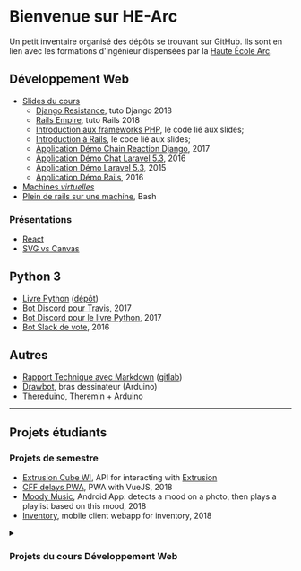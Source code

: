 # Bienvenue sur HE-Arc

Un petit inventaire organisé des dépôts se trouvant sur GitHub. Ils sont en lien avec les formations d'ingénieur dispensées par la [Haute École Arc](https://www.he-arc.ch/ingenierie).

## Développement Web

- [Slides du cours](https://he-arc.github.io/slides-devweb/)
  - [Django Resistance](https://github.com/HE-Arc/demo-django-resistance-app), tuto Django 2018
  - [Rails Empire](https://github.com/HE-Arc/demo-rails-empire-app), tuto Rails 2018
  - [Introduction aux frameworks PHP](https://github.com/HE-Arc/php-intro-framework), le code lié aux slides;
  - [Introduction à Rails](https://github.com/HE-Arc/rails-intro), le code lié aux slides;
  - [Application Démo Chain Reaction Django](https://github.com/greut/chain-reaction), 2017
  - [Application Démo Chat Laravel 5.3](https://github.com/HE-Arc/laravel-chat/), 2016
  - [Application Démo Laravel 5.3](https://github.com/HE-Arc/demo-laravel-application), 2015
  - [Application Démo Rails](https://github.com/HE-Arc/demo-rails-application), 2016
- [Machines _virtuelles_](https://github.com/HE-Arc/webapp-server)
- [Plein de rails sur une machine](https://github.com/greut/rails-for-all), Bash

### Présentations

- [React](https://github.com/HE-Arc/presentation-react)
- [SVG vs Canvas](https://github.com/maeberli/canvaspresentation)

## Python 3

- [Livre Python](https://he-arc.github.io/livre-python/) ([dépôt](https://github.com/HE-Arc/livre-python))
- [Bot Discord pour Travis](https://github.com/greut/travisbot), 2017 
- [Bot Discord pour le livre Python](https://github.com/greut/bookbot), 2017
- [Bot Slack de vote](https://github.com/HE-Arc/votebot), 2016

## Autres

- [Rapport Technique avec Markdown](https://he-arc.github.io/rapport-technique/) ([gitlab](https://gitlab.com/greut/rapport-technique))
- [Drawbot](https://github.com/HE-Arc/drawbot), bras dessinateur (Arduino)
- [Thereduino](https://github.com/HE-Arc/thereduino), Theremin + Arduino

---

## Projets étudiants

### Projets de semestre

- [Extrusion Cube WI](https://github.com/HE-Arc/Extrusion---web-interface), API for interacting with [Extrusion](http://www.studiocorium.com/lens_portfolio/led-art-extrusion-oeuvre-mika-ventura/)
- [CFF delays PWA](https://github.com/HE-Arc/progressive-web-app), PWA with VueJS, 2018
- [Moody Music](https://github.com/HE-Arc/MoodyMusic), Android App: detects a mood on a photo, then plays a playlist based on this mood, 2018
- [Inventory](https://github.com/HE-Arc/Inventory-HE-Arc-Web-App), mobile client webapp for inventory, 2018

<details>
<summary><h3>Projets du cours Développement Web</h3></summary>

#### 2019/20 (Laravel)

---

#### 2018/19 (Django)
- [Synai](https://github.com/HE-Arc/Synai), Visualisation de stats Spotify [online](https://synai.srvz-webapp.he-arc.ch/)
- [PayPixPlace](https://github.com/HE-Arc/PayPixPlace), Dessin collaboratif, free2play [online](https://paypixplace.srvz-webapp.he-arc.ch/)
- [ListView](https://github.com/HE-Arc/ListView), Kanban partagé [online](https://listview.srvz-webapp.he-arc.ch/)
- [MovieList](http://movielist.srvz-webapp.he-arc.ch/), Gestionnaire de liste de films [online](http://movielist.srvz-webapp.he-arc.ch/)
- [OpenSauce](https://github.com/opensauceproject/OpenSauce), Quizz popculture multijoueurs [online](https://opensauce.srvz-webapp.he-arc.ch/)
- [TalkAway](https://djangochat.srvz-webapp.he-arc.ch/home), Django, React, GraphQL chat [online](https://djangochat.srvz-webapp.he-arc.ch/home)
- [Sand Wish](https://github.com/HE-Arc/Sand-wish), Liste d'envies de cadeaux [online](https://sandwish.srvz-webapp.he-arc.ch/)
- [vs finder](https://github.com/HE-Arc/Versus-Finder/wiki), Recherche d'advesersaires pour Smash Bros
- [R U Dumb ?](https://github.com/HE-Arc/rudumb), Quizz [online](https://rudumb.srvz-webapp.he-arc.ch/)
- [Help Arc](https://github.com/HE-Arc/HelpArc), Plateforme d'aide aux étudiants [online](https://helparc.srvz-webapp.he-arc.ch/)

#### 2018/19 (Laravel)
- [Complex-DLMA](https://github.com/HE-Arc/Complex-DLMA), application semblable à [Either.io](http://either.io/) [online](https://complexdlma.srvz-webapp.he-arc.ch/)
- [Arc'ocktail](https://github.com/HE-Arc/Arc-ocktail), créateur de cocktails [online](https://arcocktail.srvz-webapp.he-arc.ch/)
- [MenuFinder](https://github.com/HE-Arc/menu-finder), API REST pour trouver les menus du jour [online](https://menufinder.srvz-webapp.he-arc.ch/)
- [CommiCasa](https://github.com/HE-Arc/CommiCasa), inventaire des différents produits consommables de la maison [online](https://commicasa.srvz-webapp.he-arc.ch/)
- [r8.it](https://github.com/HE-Arc/r8.it), réseau social axé autour de l'appréciation des gens [online](https://r8it.srvz-webapp.he-arc.ch/)
- [PandaMD](https://github.com/HE-Arc/PandaMD), éditeur Markdown avec exportation au format PDF [online](https://pandamd.srvz-webapp.he-arc.ch/)
- [ToDArc](https://github.com/HE-Arc/todarc), outil de gestion de tâches [online](https://todarc.srvz-webapp.he-arc.ch/login)
- [One Two GOOOO!](https://github.com/HE-Arc/oneTwoGo), jeu narratif [online](https://onetwogo.srvz-webapp.he-arc.ch/)
- [Dream Daddy](https://github.com/HE-Arc/dream-baby), site de rencontres pour trouver des donneurs de sperme [online](https://dreamdaddy.srvz-webapp.he-arc.ch/)
- [AH Inspector](https://github.com/HE-Arc/AHInspector), collecteur d'informations provenant de l'*Auction House* de World of Warcraft [online](https://ahinspector.srvz-webapp.he-arc.ch/)
- [NeuchAdvisor](https://github.com/HE-Arc/NeuchAdvisor), guide local pour la ville de Neuchâtel [online](https://neuchadvisor.srvz-webapp.he-arc.ch/)

---

#### 2017/18 (Django)
- [BeerEmpire](https://github.com/HE-Arc/Beer-Empire/), jeu pour régner par la bière
- [Home2Share](https://github.com/HE-Arc/Home2Share), partage d'appartements
- [My Little Calendar](https://github.com/HE-Arc/MyLittleCalendar), partage d'évènements
- [BeerReviews](https://github.com/HE-Arc/BeerReviews), critiques de bières
- [WAI](https://github.com/HE-Arc/WasteAnnotationImage), annotation d'images
- [BlackOrWhite](https://github.com/HE-Arc/BlackOrWhite), jeu de gestion
- [Val Evasion](https://github.com/HE-Arc/ValEvasion), agence de voyage
- [Soshiki](https://github.com/HE-Arc/Soshiki), kanban
- [Pirate War](https://github.com/HE-Arc/PirateWar),  jeu de gestion
- [StickyNotes](https://github.com/HE-Arc/StickyNotes), post-its partagés

#### 2017/18 (Laravel)
- [MHT](https://github.com/HE-Arc/MHT), exercices pour entrainer l'oreille
- [DrunkYet](https://github.com/HE-Arc/DrunkYet), encore un verre ?
- [OpenReview](https://github.com/HE-Arc/Open-Review), aka Debunker
- [Persona](https://github.com/HE-Arc/Persona), matching profils [MBTI](https://fr.wikipedia.org/wiki/Myers_Briggs_Type_Indicator)
- [Külmik](https://github.com/HE-Arc/Kulmik), gestion de frigo	
- [Buzz](https://github.com/HE-Arc/clonebnb), location d'objets
- [GameHub](https://github.com/HE-Arc/GameHub), critiques de jeux	
- [SimpleTroc](https://github.com/HE-Arc/SimpleTroc), troc	
- [Les bons deals](https://github.com/HE-Arc/LesBonsDeals), annonces

---

#### 2017 (Python/RoR)
- [SampleCenter](https://github.com/HE-Arc/SampleCenter)
- [ReEduc](https://github.com/HE-Arc/ReEduc), the _one-button_ app!
- [OGame](https://github.com/HE-Arc/OGame), jeu intergalactique
- [LinkYou](https://github.com/HE-Arc/LinkYou), un del.icio.us-like
- [RencontresActivites](https://github.com/HE-Arc/rencontres-activites), _soft meetic_
- [VertiNeuch](https://github.com/HE-Arc/VertiNeuch) ~ <http://www.vertineuch.ch/>
- [WafflePancake](https://github.com/HE-Arc/WafflePancake-Studios), galeries d'images
- [iziCMS](https://github.com/HE-Arc/iziCMS), le CMS préféré des mamans
- [Weblog](https://github.com/HE-Arc/Weblog)
- [YC Movies](https://github.com/HE-Arc/YC_Movies), l'empire contre-attaque (RoR)
- [WebGaL](https://github.com/HE-Arc/WebGaL), galerie de projets WebGL

#### 2016 (Laravel)
- [EatApp](https://github.com/HE-Arc/EatApp), gestion de réfrigérateur
- [Cal](https://github.com/HE-Arc/cal), agendas partagés
- [Event Organizer](https://github.com/HE-Arc/EventOrganizer), qui amène quoi en soirée?
- [Majority](https://github.com/HE-Arc/Majority), jeu
- [RebelLegion](https://github.com/HE-Arc/RebelLegion), Star Wars fans
- [StayFit](https://github.com/HE-Arc/StayFit)
- [Lenspector](https://github.com/HE-Arc/lenspector), gestion de stock + code barre
- [Whatching](https://github.com/HE-Arc/Whatching), suggestion de films
- [Webnotes++](https://github.com/HE-Arc/webnotes), prise de notes en ligne
- [Cadexmus2](https://github.com/HE-Arc/cadexmus2), musique avec WebAudio

---

#### 2016 (Ruby on Rails)
- [Affinity](https://github.com/HE-Arc/Affinity), affinité de héros Dota2
- [Flipero](https://github.com/HE-Arc/Flipero), vente d'articles
- [Iolfnu](https://github.com/HE-Arc/iolfnu), un Flickr-like
- [Location Materiel](https://github.com/HE-Arc/LocationMateriel)
- [MeetING](https://github.com/HE-Arc/meetING), le Tinder de l'ingénieur
- [Trip Planner](https://github.com/HE-Arc/trip_planner)
- [YCMovies](https://github.com/HE-Arc/YCMovies_Ruby), la guerre des étoiles
- [Finance Cloud](https://github.com/HE-Arc/Finance_Cloud)

#### 2015 (Ruby on Rails)
- [MusiArc](https://github.com/HE-Arc/Musiarc)
- [League of Legends](https://github.com/HE-Arc/LoLoRoR)
- [Social Events](https://github.com/HE-Arc/SocialEvents)
- [Bought and Sold](https://github.com/HE-Arc/Bought-and-Sold)
- [Collection](https://github.com/HE-Arc/Collection)

#### 2012
- [MyFM](https://github.com/HE-Arc/MyFM), Ruby on Rails
</details>
